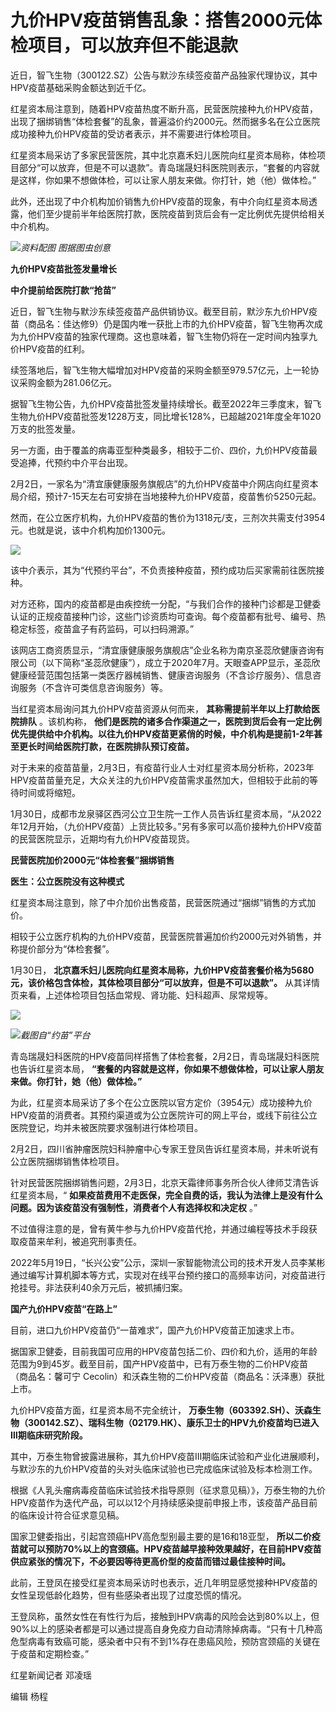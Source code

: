 # 九价HPV疫苗销售乱象：搭售2000元体检项目，可以放弃但不能退款

近日，智飞生物（300122.SZ）公告与默沙东续签疫苗产品独家代理协议，其中HPV疫苗基础采购金额达到近千亿。

红星资本局注意到，随着HPV疫苗热度不断升高，民营医院接种九价HPV疫苗，出现了捆绑销售“体检套餐”的乱象，普遍溢价约2000元。然而据多名在公立医院成功接种九价HPV疫苗的受访者表示，并不需要进行体检项目。

红星资本局采访了多家民营医院，其中北京嘉禾妇儿医院向红星资本局称，体检项目部分“可以放弃，但是不可以退款”。青岛瑞晟妇科医院则表示，“套餐的内容就是这样，你如果不想做体检，可以让家人朋友来做。你打针，她（他）做体检。”

此外，还出现了中介机构加价销售九价HPV疫苗的现象，有中介向红星资本局透露，他们至少提前半年给医院打款，医院疫苗到货后会有一定比例优先提供给相关中介机构。

![](https://inews.gtimg.com/newsapp_bt/0/15643670807/1000)_资料配图 图据图虫创意_

**九价HPV疫苗批签发量增长**

**中介提前给医院打款“抢苗”**

近日，智飞生物与默沙东续签疫苗产品供销协议。截至目前，默沙东九价HPV疫苗（商品名：佳达修9）仍是国内唯一获批上市的九价HPV疫苗，智飞生物再次成为九价HPV疫苗的独家代理商。这也意味着，智飞生物仍将在一定时间内独享九价HPV疫苗的红利。

续签落地后，智飞生物大幅增加对HPV疫苗的采购金额至979.57亿元，上一轮协议采购金额为281.06亿元。

据智飞生物公告，九价HPV疫苗批签发量持续增长。截至2022年三季度末，智飞生物九价HPV疫苗批签发1228万支，同比增长128%，已超越2021年度全年1020万支的批签发量。

另一方面，由于覆盖的病毒亚型种类最多，相较于二价、四价，九价HPV疫苗最受追捧，代预约中介平台出现。

2月2日，一家名为“清宜康健康服务旗舰店”的九价HPV疫苗中介网店向红星资本局介绍，预计7-15天左右可安排在当地接种九价HPV疫苗，疫苗售价5250元起。

然而，在公立医疗机构，九价HPV疫苗的售价为1318元/支，三剂次共需支付3954元。也就是说，该中介机构加价1300元。

![](https://inews.gtimg.com/newsapp_bt/0/15643670808/1000)

该中介表示，其为“代预约平台”，不负责接种疫苗，预约成功后买家需前往医院接种。

对方还称，国内的疫苗都是由疾控统一分配，“与我们合作的接种门诊都是卫健委认证的正规疫苗接种门诊，这些门诊资质均可查询。每个疫苗都有批号、编号、热稳定标签，疫苗盒子有药监码，可以扫码溯源。”

该网店工商资质显示，“清宜康健康服务旗舰店”企业名称为南京圣蕊欣健康咨询有限公司（以下简称“圣蕊欣健康”），成立于2020年7月。天眼查APP显示，圣蕊欣健康经营范围包括第一类医疗器械销售、健康咨询服务（不含诊疗服务）、信息咨询服务（不含许可类信息咨询服务）等。

当红星资本局询问其九价HPV疫苗资源从何而来， **其称需提前半年以上打款给医院排队** 。该机构称，
**他们是医院的诸多合作渠道之一，医院到货后会有一定比例优先提供给中介机构。以往九价HPV疫苗更紧俏的时候，中介机构是提前1-2年甚至更长时间给医院打款，在医院排队预订疫苗。**

对于未来的疫苗苗量，2月3日，有疫苗行业人士对红星资本局分析称，2023年HPV疫苗苗量充足，大众关注的九价HPV疫苗需求虽然加大，但相较于此前的等待时间或将缩短。

1月30日，成都市龙泉驿区西河公立卫生院一工作人员告诉红星资本局，“从2022年12月开始，（九价HPV疫苗）上货比较多。”另有多家可以高价接种九价HPV疫苗的民营医院显示，近期均有九价HPV疫苗现货。

**民营医院加价2000元“体检套餐”捆绑销售**

**医生：公立医院没有这种模式**

红星资本局注意到，除了中介加价出售疫苗，民营医院通过“捆绑”销售的方式加价。

相较于公立医疗机构的九价HPV疫苗，民营医院普遍加价约2000元对外销售，并称提价部分为“体检套餐”。

1月30日， **北京嘉禾妇儿医院向红星资本局称，九价HPV疫苗套餐价格为5680元，该价格包含体检，其体检项目部分“可以放弃，但是不可以退款”。**
从其详情页来看，上述体检项目包括血常规、肾功能、妇科超声、尿常规等。

![](https://inews.gtimg.com/newsapp_bt/0/15643670809/1000)

![](https://inews.gtimg.com/newsapp_bt/0/15643670811/1000)_截图自“约苗”平台_

青岛瑞晟妇科医院的HPV疫苗同样搭售了体检套餐，2月2日，青岛瑞晟妇科医院也告诉红星资本局，
**“套餐的内容就是这样，你如果不想做体检，可以让家人朋友来做。你打针，她（他）做体检。”**

为此，红星资本局采访了多个在公立医院以官方定价（3954元）成功接种九价HPV疫苗的消费者。其预约渠道或为公立医院许可的网上平台，或线下前往公立医院登记，均并未被医院要求强制进行体检项目。

2月2日，四川省肿瘤医院妇科肿瘤中心专家王登凤告诉红星资本局，并未听说有公立医院捆绑销售体检项目。

针对民营医院捆绑销售问题，2月3日，北京天霜律师事务所合伙人律师艾清告诉红星资本局，“
**如果疫苗费用不走医保，完全自费的话，我认为法律上是没有什么问题。因为该疫苗没有强制性，消费者个人有选择权和决定权** 。”

不过值得注意的是，曾有黄牛参与九价HPV疫苗代抢，并通过编程等技术手段获取疫苗来牟利，被追究刑事责任。

2022年5月19日，“长兴公安”公示，深圳一家智能物流公司的技术开发人员李某彬通过编写计算机脚本等方式，实现对在线平台预约接口的高频率访问，对疫苗进行抢挂号。非法获利40余万元后，被抓捕归案。

**国产九价HPV疫苗“在路上”**

目前，进口九价HPV疫苗仍“一苗难求”，国产九价HPV疫苗正加速求上市。

据国家卫健委，目前我国可应用的HPV疫苗包括二价、四价和九价，适用的年龄范围为9到45岁。截至目前，国产HPV疫苗中，已有万泰生物的二价HPV疫苗（商品名：馨可宁
Cecolin）和沃森生物的二价HPV疫苗（商品名：沃泽惠）获批上市。

九价HPV疫苗方面，红星资本局不完全统计，
**万泰生物（603392.SH）、沃森生物（300142.SZ）、瑞科生物（02179.HK）、康乐卫士的HPV九价疫苗均已进入Ⅲ期临床研究阶段。**

其中，万泰生物曾披露进展称，其九价HPV疫苗Ⅲ期临床试验和产业化进展顺利，与默沙东的九价HPV疫苗的头对头临床试验也已完成临床试验及标本检测工作。

根据《人乳头瘤病毒疫苗临床试验技术指导原则（征求意见稿）》，万泰生物的九价HPV疫苗作为迭代产品，可以以12个月持续感染提前申报上市，该疫苗产品目前的临床设计符合征求意见稿。

国家卫健委指出，引起宫颈癌HPV高危型别最主要的是16和18亚型，
**所以二价疫苗就可以预防70%以上的宫颈癌。HPV疫苗越早接种效果越好，在目前HPV疫苗供应紧张的情况下，不必要因等待更高价型的疫苗而错过最佳接种时间。**

此前，王登凤在接受红星资本局采访时也表示，近几年明显感觉接种HPV疫苗的女性呈现低龄化趋势，但有些感染者出现了过度恐慌的情况。

王登凤称，虽然女性在有性行为后，接触到HPV病毒的风险会达到80%以上，但90%以上的感染者都是可以通过提高自身免疫力自动清除掉病毒。“只有十几种高危型病毒有致癌可能，感染者中只有不到1%存在患癌风险，预防宫颈癌的关键在于疫苗和定期检查。”

红星新闻记者 邓凌瑶

编辑 杨程

